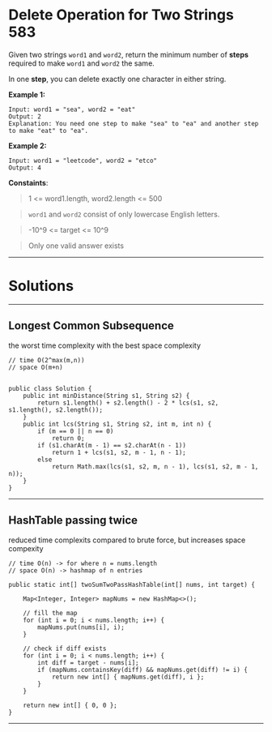 # Delete Operation for Two Strings 583

Given two strings ``word1`` and ``word2``, return the minimum number of **steps** required to make ``word1`` and ``word2`` the same.

In one **step**, you can delete exactly one character in either string.

**Example 1:**
```
Input: word1 = "sea", word2 = "eat"
Output: 2
Explanation: You need one step to make "sea" to "ea" and another step to make "eat" to "ea".
```

**Example 2:**
```
Input: word1 = "leetcode", word2 = "etco"
Output: 4
```

**Constaints**:
> 1 <= word1.length, word2.length <= 500

> ``word1`` and ``word2`` consist of only lowercase English letters.

> -10^9 <= target <= 10^9

> Only one valid answer exists

---

# Solutions


---
## Longest Common Subsequence

the worst time complexity with the best space complexity
```
// time O(2^max(m,n))
// space O(m+n)


public class Solution {
    public int minDistance(String s1, String s2) {
        return s1.length() + s2.length() - 2 * lcs(s1, s2, s1.length(), s2.length());
    }
    public int lcs(String s1, String s2, int m, int n) {
        if (m == 0 || n == 0)
            return 0;
        if (s1.charAt(m - 1) == s2.charAt(n - 1))
            return 1 + lcs(s1, s2, m - 1, n - 1);
        else
            return Math.max(lcs(s1, s2, m, n - 1), lcs(s1, s2, m - 1, n));
    }
}

```
---
## HashTable passing twice

reduced time complexits compared to brute force, but increases space compexity
```
// time O(n) -> for where n = nums.length
// space O(n) -> hashmap of n entries

public static int[] twoSumTwoPassHashTable(int[] nums, int target) {

    Map<Integer, Integer> mapNums = new HashMap<>();

    // fill the map
    for (int i = 0; i < nums.length; i++) {
        mapNums.put(nums[i], i);
    }

    // check if diff exists
    for (int i = 0; i < nums.length; i++) {
        int diff = target - nums[i];
        if (mapNums.containsKey(diff) && mapNums.get(diff) != i) {
            return new int[] { mapNums.get(diff), i };
        }
    }

    return new int[] { 0, 0 };
}
```
---